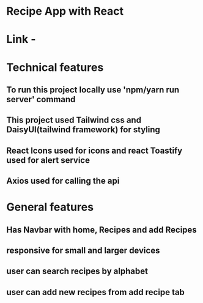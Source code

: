 # Recipe App with React

# Link -

# Technical features

## To run this project locally use 'npm/yarn run server' command

## This project used Tailwind css and DaisyUI(tailwind framework) for styling

## React Icons used for icons and react Toastify used for alert service

## Axios used for calling the api

# General features

## Has Navbar with home, Recipes and add Recipes

## responsive for small and larger devices

## user can search recipes by alphabet

## user can add new recipes from add recipe tab
